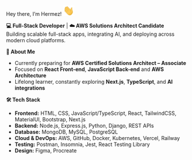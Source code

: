 Hey there, I’m Hermez! <img src="https://raw.githubusercontent.com/ABSphreak/ABSphreak/master/gifs/Hi.gif" width="30px">

**💻 Full-Stack Developer** | **☁️ AWS Solutions Architect Candidate** 
<br>Building scalable full-stack apps, integrating AI, and deploying across modern cloud platforms.

**🚀 About Me**
- Currently preparing for **AWS Certified Solutions Architect – Associate**  
- Focused on **React Front-end**, **JavaScript Back-end** and **AWS Architecture**
- Lifelong learner, constantly exploring **Next.js**, **TypeScript**, and **AI integrations**

 **🛠 Tech Stack**
- **Frontend:** HTML, CSS, JavaScript/TypeScript, React, TailwindCSS, MaterialUI, Bootstrap, Next.js 
- **Backend:** Node.js, Express.js, Python, Django, REST APIs
- **Database:** MongoDB, MySQL, PostgreSQL  
- **Cloud & DevOps:** AWS, GitHub, Docker, Kubernetes, Vercel, Railway  
- **Testing:** Postman, Insomnia, Jest, React Testing Library
- **Design:** Figma, Procreate 
